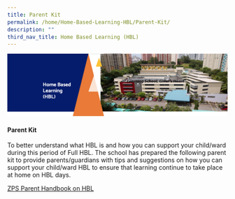 ```yaml
---
title: Parent Kit
permalink: /home/Home-Based-Learning-HBL/Parent-Kit/
description: ""
third_nav_title: Home Based Learning (HBL)
---
```

<img src="/images/HBL.png">
<h4><strong>Parent Kit</strong></h4>
<p>To better understand what HBL is and how you can support your child/ward during this period of Full HBL. The school has prepared the following parent kit to provide parents/guardians with tips and suggestions on how you can support your child/ward HBL to ensure that learning continue to take place at home on HBL days.&nbsp;</p>
<p><a href="/files/Parent%20Handbk%20-%20HBL.pdf" target="_blank" rel="noopener">ZPS Parent Handbook on HBL</a></p>
